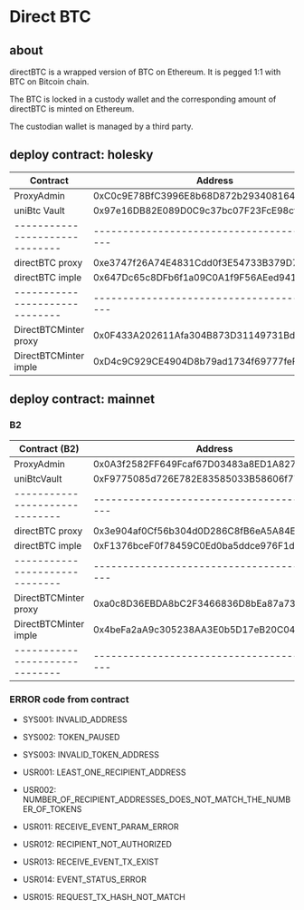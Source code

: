# Direct BTC

## about

  directBTC is a wrapped version of BTC on Ethereum. It is
  pegged 1:1 with BTC on Bitcoin chain.
  
  The BTC is locked in a custody wallet and the corresponding amount of directBTC is minted on Ethereum.
  
  The custodian wallet is managed by a third party.

## deploy contract: holesky

  | Contract                     | Address                                    |
  |------------------------------|--------------------------------------------|
  | ProxyAdmin                   | 0xC0c9E78BfC3996E8b68D872b29340816495D7e89 |
  | uniBtc Vault                 | 0x97e16DB82E089D0C9c37bc07F23FcE98cfF04823 |
  |------------------------------|--------------------------------------------|
  | directBTC proxy              | 0xe3747f26A74E4831Cdd0f3E54733B379D7842c7A |
  | directBTC imple              | 0x647Dc65c8DFb6f1a09C0A1f9F56AEed941ef2277 |
  |------------------------------|--------------------------------------------|
  | DirectBTCMinter proxy        | 0x0F433A202611Afa304B873D31149731Bd746a943 |
  | DirectBTCMinter imple        | 0xD4c9C929CE4904D8b79ad1734f69777feFF51af7 |

## deploy contract: mainnet
### B2
| Contract (B2)                | Address                                    |
|------------------------------|--------------------------------------------|
| ProxyAdmin                   | 0x0A3f2582FF649Fcaf67D03483a8ED1A82745Ea19 |
| uniBtcVault                  | 0xF9775085d726E782E83585033B58606f7731AB18 |
|------------------------------|--------------------------------------------|
| directBTC proxy              | 0x3e904af0Cf56b304d0D286C8fB6eA5A84E33EAb5 |
| directBTC imple              | 0xF1376bceF0f78459C0Ed0ba5ddce976F1ddF51F4 |
|------------------------------|--------------------------------------------|
| DirectBTCMinter proxy        | 0xa0c8D36EBDA8bC2F3466836D8bEa87a736b8c467 |
| DirectBTCMinter imple        | 0x4beFa2aA9c305238AA3E0b5D17eB20C045269E9d |
|------------------------------|--------------------------------------------|


### ERROR code from contract

- SYS001: INVALID_ADDRESS
- SYS002: TOKEN_PAUSED
- SYS003: INVALID_TOKEN_ADDRESS

- USR001: LEAST_ONE_RECIPIENT_ADDRESS
- USR002: NUMBER_OF_RECIPIENT_ADDRESSES_DOES_NOT_MATCH_THE_NUMBER_OF_TOKENS
- USR011: RECEIVE_EVENT_PARAM_ERROR
- USR012: RECIPIENT_NOT_AUTHORIZED
- USR013: RECEIVE_EVENT_TX_EXIST
- USR014: EVENT_STATUS_ERROR
- USR015: REQUEST_TX_HASH_NOT_MATCH
